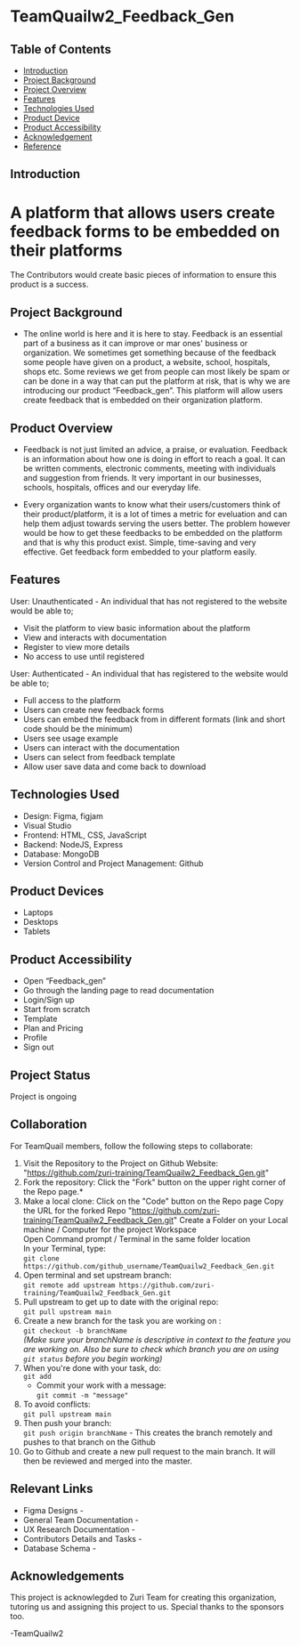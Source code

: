 # TeamQuailw2_Feedback_Gen

## Table of Contents

* [Introduction](#introduction)
* [Project Background](#project-background)
* [Project Overview](#project-overview)
* [Features](#features)
* [Technologies Used](#technologies-used)
* [Product Device](#product-device)
* [Product Accessibility](#product-accessibility)
* [Acknowledgement](#acknowledgement)
* [Reference](#reference)


## Introduction
A platform that allows users create feedback forms to be embedded on their platforms
============================================
The Contributors would create basic pieces of information to ensure this product is a success.

## Project Background
* The online world is here and it is here to stay. Feedback is an essential part of a business as it can improve or mar ones' business or organization. 
We sometimes get something because of the feedback some people have given on a product, a website, school, hospitals, shops etc. Some reviews we get from people can most likely be spam or can be done in a way that can put the platform at risk, that is why we are introducing our product “Feedback_gen”.
This platform will allow users create feedback that is embedded on their organization platform.

## Product Overview
* Feedback is not just limited an advice, a praise, or evaluation. Feedback is an information about how one is doing in effort to reach a goal. It can be written comments, electronic comments, meeting with individuals and suggestion from friends. It very important in our businesses, schools, hospitals, offices and our everyday life.

* Every organization wants to know what their users/customers think of their product/platform, it is a lot of times a metric for eveluation and can help them adjust towards serving the users better. The problem however would be how to get these feedbacks to be embedded on the platform and that is why this product exist. Simple, time-saving and very effective. Get feedback form embedded to your platform easily.

## Features

User: Unauthenticated - An individual that has not registered to the website would be able to;

* Visit the platform to view basic information about the platform
* View and interacts with documentation
* Register to view more details
* No access to use until registered

User: Authenticated - An individual that has registered to the website would be able to;
* Full access to the platform
* Users can create new feedback forms
* Users can embed the feedback from in different formats (link and short code should be the minimum)
* Users see usage example
* Users can interact with the documentation
* Users can select from feedback template
* Allow user save data and come back to download

## Technologies Used
* Design: Figma, figjam
* Visual Studio 
* Frontend: HTML, CSS, JavaScript
* Backend: NodeJS, Express
* Database: MongoDB
* Version Control and Project Management: Github

## Product Devices
* Laptops
* Desktops
* Tablets

## Product Accessibility
* Open “Feedback_gen”
* Go through the landing page to read documentation
* Login/Sign up
* Start from scratch
* Template
* Plan and Pricing
* Profile
* Sign out

## Project Status
 Project is ongoing
 
## Collaboration
For TeamQuail members, follow the following steps to collaborate:
1. Visit the Repository to the Project on Github Website: "https://github.com/zuri-training/TeamQuailw2_Feedback_Gen.git" <br/>
2. Fork the repository: Click the "Fork" button on the upper right corner of the Repo page.* <br/>
3. Make a local clone: 
     Click on the "Code" button on the Repo page 
     Copy the URL for the forked Repo "https://github.com/zuri-training/TeamQuailw2_Feedback_Gen.git" 
     Create a Folder on your Local machine / Computer for the project Workspace <br/>
     Open Command prompt / Terminal in the same folder location <br/>
     In your Terminal, type: <br/>
        `git clone https://github.com/github_username/TeamQuailw2_Feedback_Gen.git`
4. Open terminal and set upstream branch: <br/>
    `git remote add upstream https://github.com/zuri-training/TeamQuailw2_Feedback_Gen.git`
5. Pull upstream to get up to date with the original repo:<br/>
    `git pull upstream main`
6. Create a new branch for the task you are working on :<br/>
    `git checkout -b branchName`<br/>
    *(Make sure your branchName is descriptive in context to the feature you are working on. Also be sure to check which branch you are on using `git status` before you begin working)*
7. When you're done with your task, do:<br/>
    `git add`<br/>
   - Commit your work with a message:<br/>
   `git commit -m "message"`
8. To avoid conflicts:<br/>
    `git pull upstream main`
9. Then push your branch:<br/>
    `git push origin branchName` - This creates the branch remotely and pushes to that branch on the Github
10. Go to Github and create a new pull request to the main branch. It will then be reviewed and merged into the master.

## Relevant Links
* Figma Designs - 
* General Team Documentation - 
* UX Research Documentation - 
* Contributors Details and Tasks - 
* Database Schema - 

## Acknowledgements

This project is acknowlegded to Zuri Team for creating this organization, tutoring us and assigning this project to us.
Special thanks to the sponsors too.

-TeamQuailw2







